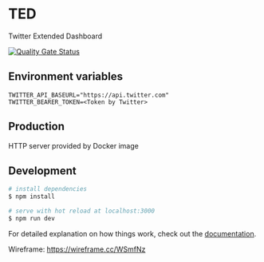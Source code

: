 # TED

Twitter Extended Dashboard

[![Quality Gate Status](https://aminsep.disi.unibo.it/sonarqube/api/project_badges/measure?project=Ted-Team13&metric=alert_status)](https://aminsep.disi.unibo.it/sonarqube/dashboard?id=Ted-Team13)

## Environment variables

	TWITTER_API_BASEURL="https://api.twitter.com"
	TWITTER_BEARER_TOKEN=<Token by Twitter>

## Production
HTTP server provided by Docker image

## Development

```bash
# install dependencies
$ npm install

# serve with hot reload at localhost:3000
$ npm run dev
```

For detailed explanation on how things work, check out the [documentation](https://nuxtjs.org).

Wireframe: https://wireframe.cc/WSmfNz
